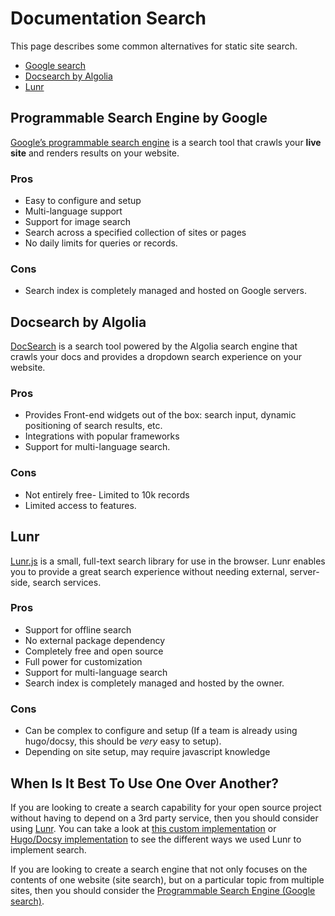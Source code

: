 # Documentation Search

This page describes some common alternatives for static site search.

- [Google search](#programmable-search-engine-by-google)
- [Docsearch by Algolia](#docsearch-by-algolia)
- [Lunr](#lunr)

## Programmable Search Engine by Google

[Google’s programmable search engine](https://developers.google.com/custom-search/docs/overview)
is a search tool that crawls your **live site** and renders results on your
website.

### Pros

- Easy to configure and setup
- Multi-language support
- Support for image search
- Search across a specified collection of sites or pages
- No daily limits for queries or records.

### Cons

- Search index is completely managed and hosted on Google servers.

## Docsearch by Algolia

[DocSearch](https://docsearch.algolia.com/) is a search tool powered by the
Algolia search engine that crawls your docs and provides a dropdown search
experience on your website.

### Pros

- Provides Front-end widgets out of the box: search input, dynamic positioning
  of search results, etc.
- Integrations with popular frameworks
- Support for multi-language search.

### Cons

- Not entirely free- Limited to 10k records
- Limited access to features.

## Lunr

[Lunr.js](https://lunrjs.com/) is a small, full-text search library for use in
the browser. Lunr enables you to provide a great search experience without
needing external, server-side, search services.

### Pros

- Support for offline search
- No external package dependency
- Completely free and open source
- Full power for customization
- Support for multi-language search
- Search index is completely managed and hosted by the owner.

### Cons

- Can be complex to configure and setup (If a team is already using hugo/docsy,
  this should be _very_ easy to setup).
- Depending on site setup, may require javascript knowledge

## When Is It Best To Use One Over Another?

If you are looking to create a search capability for your open source project
without having to depend on a 3rd party service, then you should consider using
[Lunr](https://lunrjs.com/). You can take a look at
[this custom implementation](https://github.com/vitessio/website/pull/1119) or
[Hugo/Docsy implementation](https://github.com/etcd-io/website/pull/403) to see
the different ways we used Lunr to implement search.

If you are looking to create a search engine that not only focuses on the
contents of one website (site search), but on a particular topic from multiple
sites, then you should consider the
[Programmable Search Engine (Google search)](https://developers.google.com/custom-search/docs/overview).
